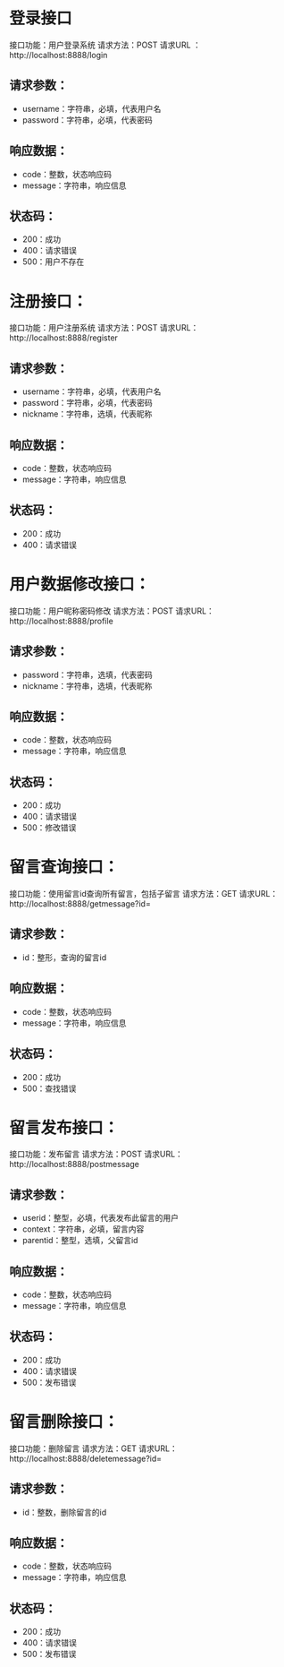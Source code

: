 # 登录接口
接口功能：用户登录系统
请求方法：POST
请求URL ：http://localhost:8888/login
## 请求参数：
- username：字符串，必填，代表用户名
- password：字符串，必填，代表密码
## 响应数据：
- code：整数，状态响应码
- message：字符串，响应信息
## 状态码：
- 200：成功
- 400：请求错误
- 500：用户不存在

# 注册接口：
接口功能：用户注册系统
请求方法：POST
请求URL：http://localhost:8888/register
## 请求参数：
- username：字符串，必填，代表用户名
- password：字符串，必填，代表密码
- nickname：字符串，选填，代表昵称
## 响应数据：
- code：整数，状态响应码
- message：字符串，响应信息
## 状态码：
- 200：成功
- 400：请求错误

# 用户数据修改接口：
接口功能：用户昵称密码修改
请求方法：POST
请求URL：http://localhost:8888/profile
## 请求参数：
- password：字符串，选填，代表密码
- nickname：字符串，选填，代表昵称
## 响应数据：
- code：整数，状态响应码
- message：字符串，响应信息
## 状态码：
- 200：成功
- 400：请求错误
- 500：修改错误

# 留言查询接口：
接口功能：使用留言id查询所有留言，包括子留言
请求方法：GET
请求URL：http://localhost:8888/getmessage?id=
## 请求参数：
- id：整形，查询的留言id
## 响应数据：
- code：整数，状态响应码
- message：字符串，响应信息
## 状态码：
- 200：成功
- 500：查找错误

# 留言发布接口：
接口功能：发布留言
请求方法：POST
请求URL：http://localhost:8888/postmessage
## 请求参数：
- userid：整型，必填，代表发布此留言的用户
- context：字符串，必填，留言内容
- parentid：整型，选填，父留言id    
## 响应数据：
- code：整数，状态响应码
- message：字符串，响应信息
## 状态码：
- 200：成功
- 400：请求错误
- 500：发布错误

# 留言删除接口：
接口功能：删除留言
请求方法：GET
请求URL：http://localhost:8888/deletemessage?id=
## 请求参数：
- id：整数，删除留言的id
## 响应数据：
- code：整数，状态响应码
- message：字符串，响应信息
## 状态码：
- 200：成功
- 400：请求错误
- 500：发布错误


